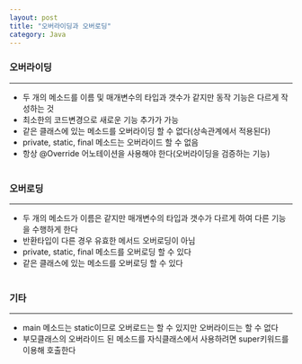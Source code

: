 ```yaml
---
layout: post
title: "오버라이딩과 오버로딩"
category: Java
---
```


### 오버라이딩
---
- 두 개의 메소드를 이름 및 매개변수의 타입과 갯수가 같지만 동작 기능은 다르게 작성하는 것
- 최소한의 코드변경으로 새로운 기능 추가가 가능
- 같은 클래스에 있는 메소드를 오버라이딩 할 수 없다(상속관계에서 적용된다)
- private, static, final 메소드는 오버라이드 할 수 없음
- 항상 @Override 어노테이션을 사용해야 한다(오버라이딩을 검증하는 기능)   
&nbsp;


### 오버로딩
---
- 두 개의 메소드가 이름은 같지만 매개변수의 타입과 갯수가 다르게 하여 다른 기능을 수행하게 한다
- 반환타입이 다른 경우 유효한 메서드 오버로딩이 아님
- private, static, final 메소드를 오버로딩 할 수 있다
- 같은 클래스에 있는 메소드를 오버로딩 할 수 있다   
&nbsp;



### 기타
---
- main 메소드는 static이므로 오버로드는 할 수 있지만 오버라이드는 할 수 없다
- 부모클래스의 오버라이드 된 메소드를 자식클래스에서 사용하려면 super키워드를 이용해 호출한다